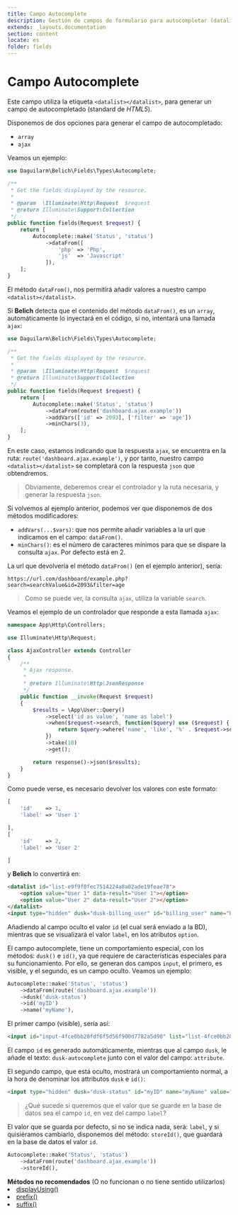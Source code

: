```yaml
---
title: Campo Autocomplete
description: Gestión de campos de formulario para autocompletar (datalist)
extends: _layouts.documentation
section: content
locate: es
folder: fields
---
```


# Campo Autocomplete 

Este campo utiliza la etiqueta `<datalist></datalist>`, para generar un campo de autocompletado (standard de *HTML5*).

Disponemos de dos opciones para generar el campo de autocompletado:

- `array`
- `ajax`

Veamos un ejemplo:

```php
use Daguilarm\Belich\Fields\Types\Autocomplete;

/**
 * Get the fields displayed by the resource.
 *
 * @param  \Illuminate\Http\Request  $request
 * @return Illuminate\Support\Collection
 */
public function fields(Request $request) {
    return [
        Autocomplete::make('Status', 'status')
            ->dataFrom([
                'php' => 'Php',
                'js'  => 'Javascript'
            ]),
    ];
}
```

El método `dataFrom()`, nos permitirá añadir valores a nuestro campo `<datalist></datalist>`.

Si **Belich** detecta que el contenido del método `dataFrom()`, es un `array`, automáticamente lo inyectará en el código, si no, intentará una llamada `ajax`:

```php
use Daguilarm\Belich\Fields\Types\Autocomplete;

/**
 * Get the fields displayed by the resource.
 *
 * @param  \Illuminate\Http\Request  $request
 * @return Illuminate\Support\Collection
 */
public function fields(Request $request) {
    return [
        Autocomplete::make('Status', 'status')
            ->dataFrom(route('dashboard.ajax.example'))
            ->addVars(['id' => 2093], ['filter' => 'age'])
            ->minChars(3),
    ];
}
```

En este caso, estamos indicando que la respuesta `ajax`, se encuentra en la ruta: `route('dashboard.ajax.example')`, y por tanto, nuestro campo `<datalist></datalist>` se completará con la respuesta `json` que obtendremos.

>Obviamente, deberemos crear el controlador y la ruta necesaria, y generar la respuesta `json`.

Si volvemos al ejemplo anterior, podemos ver que disponemos de dos métodos modificadores:

- `addVars(...$vars)`: que nos permite añadir variables a la url que indicamos en el campo: `dataFrom()`.
- `minChars()`: es el número de caracteres mínimos para que se dispare la consulta `ajax`. Por defecto está en 2.

La url que devolvería el método `dataFrom()` (en el ejemplo anterior), sería:

~~~
https://url.com/dashboard/example.php?search=searchValue&id=2093&filter=age
~~~

>Como se puede ver, la consulta `ajax`, utiliza la variable `search`. 

Veamos el ejemplo de un controlador que responde a esta llamada `ajax`:

```php
namespace App\Http\Controllers;

use Illuminate\Http\Request;

class AjaxController extends Controller
{
    /**
     * Ajax response.
     *
     * @return Illuminate\Http\JsonResponse
     */
    public function __invoke(Request $request)
    {
        $results = \App\User::Query()
            ->select('id as value', 'name as label')
            ->when($request->search, function($query) use ($request) {
                return $query->where('name', 'like', '%' . $request->search . '%');
            })
            ->take(10)
            ->get();

        return response()->json($results);
    }
}
```

Como puede verse, es necesario devolver los valores con este formato:

```php
[
    'id'    => 1,
    'label' => 'User 1'

],
[
    'id'    => 2,
    'label' => 'User 2'

]
```

y **Belich** lo convertirá en:

```html
<datalist id="list-e9f9f0fec7514224a8a02ade19feae78">
    <option value="User 1" data-result="User 1"></option>
    <option value="User 2" data-result="User 2"></option>
</datalist>
<input type="hidden" dusk="dusk-billing_user" id="billing_user" name="billing_user" value="1">
```

Añadiendo al campo oculto el valor `id` (el cual será enviado a la BD), mientras que se visualizará el valor `label`, en los atributos `option`.

El campo autocomplete, tiene un comportamiento especial, con los métodos: `dusk()` e `id()`, ya que requiere de características especiales para su funcionamiento. Por ello, se generan dos campos `input`, el primero, es visible, y el segundo, es un campo oculto. Veamos un ejemplo:

```php
Autocomplete::make('Status', 'status')
    ->dataFrom(route('dashboard.ajax.example'))
    ->dusk('dusk-status')
    ->id('myID')
    ->name('myName'),
```

El primer campo (visible), sería así:

```html
<input id="input-4fce0bb20fdf6f5d56f900d7782a5d90" list="list-4fce0bb20fdf6f5d56f900d7782a5d90" type="text" dusk="dusk-autocomplete-status" value="" name="myName" onkeyup="requestAjax('https://belich-dashboard.test/dashboard/ajax/example', '4fce0bb20fdf6f5d56f900d7782a5d90', '2', '');" onchange="selectDatalist('test_name', '4fce0bb20fdf6f5d56f900d7782a5d90');">
```

El campo `id` es generado automáticamente, mientras que al campo `dusk`, le añade el texto: `dusk-autocomplete` junto con el valor del campo: `attribute`.

El segundo campo, que está oculto, mostrará un comportamiento normal, a la hora de denominar los attributos `dusk` e `id()`:

```html
<input type="hidden" dusk="dusk-status" id="myID" name="myName" value="2">
```

>¿Qué sucede si queremos que el valor que se guarde en la base de datos sea el campo `id`, en vez del campo `label`?

El valor que se guarda por defecto, si no se indica nada, será: `label`, y si quisiéramos cambiarlo, disponemos del método: `storeId()`, que guardará en la base de datos el valor `id`.

```php
Autocomplete::make('Status', 'status')
    ->dataFrom(route('dashboard.ajax.example'))
    ->storeId(),
```

<div class="blockquote-alert">
    <div class="title">
        <strong>Métodos no recomendados</strong> (O no funcionan o no tiene sentido utilizarlos)
    </div>
    <u>
        <li>displayUsing()</li>
        <li>prefix()</li>
        <li>suffix()</li>
    </u>
</div>
